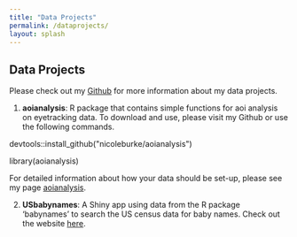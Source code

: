 ```yaml
---
title: "Data Projects"
permalink: /dataprojects/
layout: splash
---
```

## Data Projects 

Please check out my [Github](https://github.com/nicoleburke) for more information about my data projects. 

1. **aoianalysis**: R package that contains simple functions for aoi analysis on eyetracking data. To download and use, please visit my Github or use the following commands. 

devtools::install_github("nicoleburke/aoianalysis")

library(aoianalysis)

For detailed information about how your data should be set-up, please see my page [aoianalysis](https://nicoleburke.github.io/aoianalysis/). 



2. **USbabynames**: A Shiny app using data from the R package ‘babynames’ to search the US census data for baby names. Check out the website [here](https://nicoleburke.shinyapps.io/USbabynames-website/).






